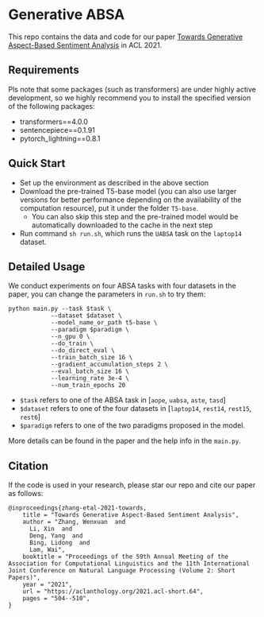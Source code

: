 # Generative ABSA

This repo contains the data and code for our paper [Towards Generative Aspect-Based Sentiment Analysis](https://aclanthology.org/2021.acl-short.64.pdf) in ACL 2021.


## Requirements

Pls note that some packages (such as transformers) are under highly active development, so we highly recommend you to install the specified version of the following packages:
- transformers==4.0.0
- sentencepiece==0.1.91
- pytorch_lightning==0.8.1



## Quick Start

- Set up the environment as described in the above section
- Download the pre-trained T5-base model (you can also use larger versions for better performance depending on the availability of the computation resource), put it under the folder `T5-base`.
  - You can also skip this step and the pre-trained model would be automatically downloaded to the cache in the next step
- Run command `sh run.sh`, which runs the `UABSA` task on the `laptop14` dataset.



## Detailed Usage
We conduct experiments on four ABSA tasks with four datasets in the paper, you can change the parameters in `run.sh` to try them:
```
python main.py --task $task \
            --dataset $dataset \
            --model_name_or_path t5-base \
            --paradigm $paradigm \
            --n_gpu 0 \
            --do_train \
            --do_direct_eval \
            --train_batch_size 16 \
            --gradient_accumulation_steps 2 \
            --eval_batch_size 16 \
            --learning_rate 3e-4 \
            --num_train_epochs 20
```
- `$task` refers to one of the ABSA task in [`aope`, `uabsa`, `aste`, `tasd`] 
- `$dataset` refers to one of the four datasets in [`laptop14`, `rest14`, `rest15`, `rest6`]
- `$paradigm` refers to one of the two paradigms proposed in the model. 

More details can be found in the paper and the help info in the `main.py`.



## Citation

If the code is used in your research, please star our repo and cite our paper as follows:
```
@inproceedings{zhang-etal-2021-towards,
    title = "Towards Generative Aspect-Based Sentiment Analysis",
    author = "Zhang, Wenxuan  and
      Li, Xin  and
      Deng, Yang  and
      Bing, Lidong  and
      Lam, Wai",
    booktitle = "Proceedings of the 59th Annual Meeting of the Association for Computational Linguistics and the 11th International Joint Conference on Natural Language Processing (Volume 2: Short Papers)",
    year = "2021",
    url = "https://aclanthology.org/2021.acl-short.64",
    pages = "504--510",
}
```
